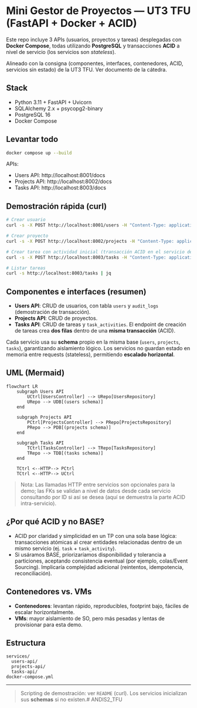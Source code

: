 # Mini Gestor de Proyectos — UT3 TFU (FastAPI + Docker + ACID)

Este repo incluye 3 APIs (usuarios, proyectos y tareas) desplegadas con **Docker Compose**,
todas utilizando **PostgreSQL** y transacciones **ACID** a nivel de servicio (los servicios son *stateless*).

Alineado con la consigna (componentes, interfaces, contenedores, ACID, servicios sin estado) de la UT3 TFU. Ver documento de la cátedra.

## Stack
- Python 3.11 + FastAPI + Uvicorn
- SQLAlchemy 2.x + psycopg2-binary
- PostgreSQL 16
- Docker Compose

## Levantar todo
```bash
docker compose up --build
```

APIs:
- Users API: http://localhost:8001/docs
- Projects API: http://localhost:8002/docs
- Tasks API: http://localhost:8003/docs

## Demostración rápida (curl)
```bash
# Crear usuario
curl -s -X POST http://localhost:8001/users -H "Content-Type: application/json" -d '{"name":"Mateo","email":"mateo@example.com"}' | jq

# Crear proyecto
curl -s -X POST http://localhost:8002/projects -H "Content-Type: application/json" -d '{"name":"TFU","owner_user_id":1}' | jq

# Crear tarea con actividad inicial (transacción ACID en el servicio de tareas)
curl -s -X POST http://localhost:8003/tasks -H "Content-Type: application/json" -d '{"title":"Preparar entrega","project_id":1,"assignee_user_id":1}' | jq

# Listar tareas
curl -s http://localhost:8003/tasks | jq
```

## Componentes e interfaces (resumen)
- **Users API**: CRUD de usuarios, con tabla `users` y `audit_logs` (demostración de transacción).
- **Projects API**: CRUD de proyectos.
- **Tasks API**: CRUD de tareas y `task_activities`. El endpoint de creación de tareas crea **dos filas** dentro de una **misma transacción** (ACID).

Cada servicio usa su **schema** propio en la misma base (`users`, `projects`, `tasks`), garantizando aislamiento lógico.
Los servicios no guardan estado en memoria entre requests (stateless), permitiendo **escalado horizontal**.

## UML (Mermaid)
```mermaid
flowchart LR
    subgraph Users API
        UCtrl[UsersController] --> URepo[UsersRepository]
        URepo --> UDB[(users schema)]
    end

    subgraph Projects API
        PCtrl[ProjectsController] --> PRepo[ProjectsRepository]
        PRepo --> PDB[(projects schema)]
    end

    subgraph Tasks API
        TCtrl[TasksController] --> TRepo[TasksRepository]
        TRepo --> TDB[(tasks schema)]
    end

    TCtrl <--HTTP--> PCtrl
    TCtrl <--HTTP--> UCtrl
```

> Nota: Las llamadas HTTP entre servicios son opcionales para la demo; las FKs se validan a nivel de datos desde cada servicio consultando por ID si así se desea (aquí se demuestra la parte ACID intra-servicio).

## ¿Por qué ACID y no BASE?
- ACID por claridad y simplicidad en un TP con una sola base lógica: transacciones atómicas al crear entidades relacionadas dentro de un mismo servicio (ej. `task` + `task_activity`).
- Si usáramos BASE, priorizaríamos disponibilidad y tolerancia a particiones, aceptando consistencia eventual (por ejemplo, colas/Event Sourcing). Implicaría complejidad adicional (reintentos, idempotencia, reconciliación).

## Contenedores vs. VMs
- **Contenedores**: levantan rápido, reproducibles, footprint bajo, fáciles de escalar horizontalmente.
- **VMs**: mayor aislamiento de SO, pero más pesadas y lentas de provisionar para esta demo.

## Estructura
```
services/
  users-api/
  projects-api/
  tasks-api/
docker-compose.yml
```

---

> Scripting de demostración: ver `README` (curl). Los servicios inicializan sus **schemas** si no existen.# ANDIS2_TFU
